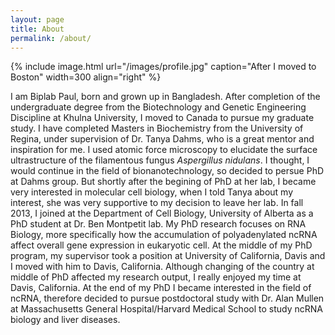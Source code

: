 ```yaml
---
layout: page
title: About
permalink: /about/
---
```


{% include image.html url="/images/profile.jpg" caption="After I moved to Boston" width=300 align="right" %}

I am Biplab Paul, born and grown up in Bangladesh. After completion of the undergraduate degree from the Biotechnology and Genetic Engineering Discipline at Khulna University, I moved to Canada to pursue my graduate study. I have completed Masters in Biochemistry from the University of Regina, under supervision of Dr. Tanya Dahms, who is a great mentor and inspiration for me. I used atomic force microscopy to elucidate the surface ultrastructure of the filamentous fungus *Aspergillus nidulans*. I thought, I would continue in the field of bionanotechnology, so decided to persue PhD at Dahms group. But shortly after the begining of PhD at her lab, I became very interested in molecular cell biology, when I told Tanya about my interest, she was very supportive to my decision to leave her lab. In fall 2013, I joined at the Department of Cell Biology, University of Alberta as a PhD student at Dr. Ben Montpetit lab. My PhD research focuses on RNA Biology, more specifically how the accumulation of polyadenylated ncRNA affect overall gene expression in eukaryotic cell. At the middle of my PhD program, my supervisor took a position at University of California, Davis and I moved with him to Davis, California. Although changing of the country at middle of PhD affected my research output, I really enjoyed my time at Davis, California. At the end of my PhD I became interested in the field of ncRNA, therefore decided to pursue postdoctoral study with Dr. Alan Mullen at Massachusetts General Hospital/Harvard Medical School to study ncRNA biology and liver diseases. 

